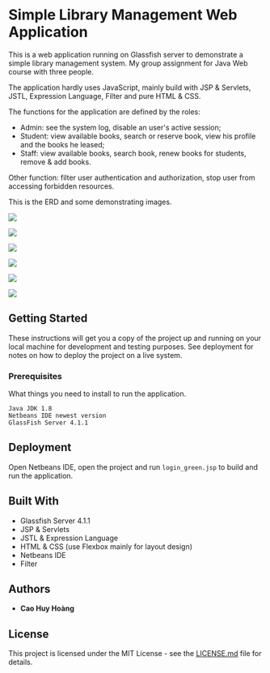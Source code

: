# Simple Library Management Web Application

This is a web application running on Glassfish server to demonstrate a simple library management system. My group assignment for Java Web course with three people.

The application hardly uses JavaScript, mainly build with JSP & Servlets, JSTL, Expression Language, Filter and pure HTML & CSS.

The functions for the application are defined by the roles:
* Admin: see the system log, disable an user's active session;
* Student: view available books, search or reserve book, view his profile and the books he leased;
* Staff: view available books, search book, renew books for students, remove & add books.

Other function: filter user authentication and authorization, stop user from accessing forbidden resources.

This is the ERD and some demonstrating images.

![](https://i.imgur.com/JF2fZPJ.png)

![](https://i.imgur.com/liv05UO.png)

![](https://i.imgur.com/05Ql7mk.png)

![](https://i.imgur.com/dJeib2m.png)

![](https://i.imgur.com/VxJFOyp.png)

![](https://i.imgur.com/dSR6d6m.png)

## Getting Started

These instructions will get you a copy of the project up and running on your local machine for development and testing purposes. See deployment for notes on how to deploy the project on a live system.

### Prerequisites

What things you need to install to run the application.

```
Java JDK 1.8
Netbeans IDE newest version
GlassFish Server 4.1.1
```

## Deployment
Open Netbeans IDE, open the project and run ```login_green.jsp``` to build and run the application.

## Built With

* Glassfish Server 4.1.1
* JSP & Servlets
* JSTL & Expression Language
* HTML & CSS (use Flexbox mainly for layout design)
* Netbeans IDE
* Filter

## Authors

* **Cao Huy Hoàng**

## License

This project is licensed under the MIT License - see the [LICENSE.md](LICENSE.md) file for details.
